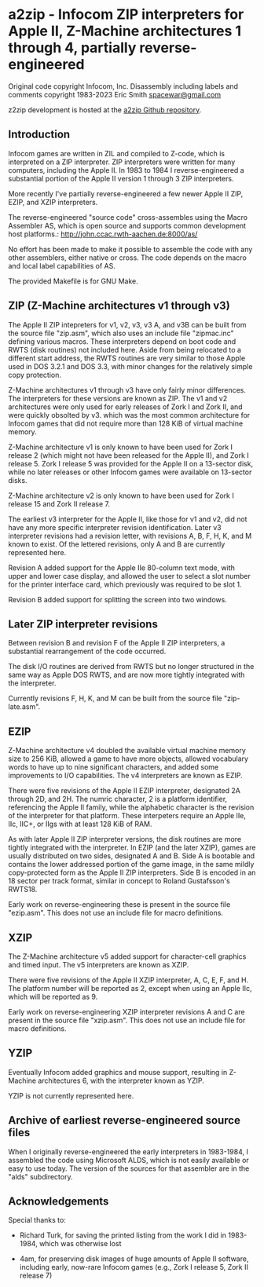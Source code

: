 # a2zip - Infocom ZIP interpreters for Apple II, Z-Machine architectures 1 through 4, partially reverse-engineered

Original code copyright Infocom, Inc.
Disassembly including labels and comments copyright 1983-2023 Eric Smith <spacewar@gmail.com>

z2zip development is hosted at the
[a2zip Github repository](https://github.com/brouhaha/a2zip/).

## Introduction

Infocom games are written in ZIL and compiled to Z-code, which is
interpreted on a ZIP interpreter. ZIP interpreters were written for
many computers, including the Apple II. In 1983 to 1984 I reverse-engineered
a substantial portion of the Apple II version 1 through 3 ZIP interpreters.

More recently I've partially reverse-engineered a few newer Apple II
ZIP, EZIP, and XZIP interpreters.

The reverse-engineered "source code" cross-assembles using the
Macro Assembler AS, which is open source and supports common development
host platforms.:
    http://john.ccac.rwth-aachen.de:8000/as/

No effort has been made to make it possible to assemble the code with
any other assemblers, either native or cross. The code depends on the macro
and local label capabilities of AS.

The provided Makefile is for GNU Make.

## ZIP (Z-Machine architectures v1 through v3)

The Apple II ZIP intepreters for v1, v2, v3, v3 A, and v3B can be built from
the source file "zip.asm", which also uses an include file "zipmac.inc"
defining various macros.  These interpreters depend on boot code and RWTS
(disk routines) not included here. Aside from being relocated to a different
start address, the RWTS routines are very similar to those Apple used in
DOS 3.2.1 and DOS 3.3, with minor changes for the relatively simple
copy protection.

Z-Machine architectures v1 through v3 have only fairly minor differences. The
interpreters for these versions are known as ZIP. The v1 and v2 architectures
were only used for early releases of Zork I and Zork II, and were quickly
obsolted by v3. which was the most common architecture for Infocom games that
did not require more than 128 KiB of virtual machine memory.

Z-Machine architecture v1 is only known to have been used for Zork I release 2
(which might not have been released for the Apple II), and Zork I release 5.
Zork I release 5 was provided for the Apple II on a 13-sector disk, while no
later releases or other Infocom games were available on 13-sector disks.

Z-Machine architecture v2 is only known to have been used for Zork I release 15
and Zork II release 7.

The earliest v3 interpreter for the Apple II, like those for v1 and v2, did
not have any more specific interpreter revision identification. Later v3
interpreter revisions had a revision letter, with revisions A, B, F, H, K,
and M known to exist. Of the lettered revisions, only A and B are currently
represented here.

Revision A added support for the Apple IIe 80-column text mode, with upper
and lower case display, and allowed the user to select a slot number for the
printer interface card, which previously was required to be slot 1.

Revision B added support for splitting the screen into two windows.

## Later ZIP interpreter revisions

Between revision B and revision F of the Apple II ZIP interpreters, a
substantial rearrangement of the code occurred.

The disk I/O routines are derived from RWTS but no longer structured
in the same way as Apple DOS RWTS, and are now more tightly integrated
with the interpreter.

Currently revisions F, H, K, and M can be built from the source file
"zip-late.asm".

## EZIP

Z-Machine architecture v4 doubled the available virtual machine memory size
to 256 KiB, allowed a game to have more objects, allowed vocabulary words to
have up to nine significant characters, and added some improvements to I/O
capabilities. The v4 interpreters are known as EZIP.

There were five revisions of the Apple II EZIP interpreter, designated
2A through 2D, and 2H.  The numric character, 2 is a platform
identifier, referencing the Apple II family, while the alphabetic
character is the revision of the interpreter for that platform.  These
interpeters require an Apple IIe, IIc, IIC+, or IIgs with at least 128
KiB of RAM.

As with later Apple II ZIP interpreter versions, the disk routines are more
tightly integrated with the interpreter. In EZIP (and the later XZIP),
games are usually distributed on two sides, designated A and B. Side A is
bootable and contains the lower addressed portion of the game image, in the
same mildly copy-protected form as the Apple II ZIP interpreters. Side B
is encoded in an 18 sector per track format, similar in concept to
Roland Gustafsson's RWTS18.

Early work on reverse-engineering these is present in the source file
"ezip.asm". This does not use an include file for macro definitions.

## XZIP

The Z-Machine architecture v5 added support for character-cell graphics and
timed input. The v5 interpreters are known as XZIP.

There were five revisions of the Apple II XZIP interpreter, A, C, E,
F, and H. The platform number will be reported as 2, except when using
an Apple IIc, which will be reported as 9.

Early work on reverse-engineering XZIP interpreter revisions A and C
are present in the source file "xzip.asm". This does not use an
include file for macro definitions.

## YZIP

Eventually Infocom added graphics and mouse support, resulting in
Z-Machine architectures 6, with the interpreter known as YZIP.

YZIP is not currently represented here.

## Archive of earliest reverse-engineered source files

When I originally reverse-engineered the early interpreters in 1983-1984, I
assembled the code using Microsoft ALDS, which is not easily available
or easy to use today. The version of the sources for that assembler are in
the "alds" subdirectory.

## Acknowledgements

Special thanks to:

* Richard Turk, for saving the printed listing from the work I did in 1983-1984,
  which was otherwise lost

* 4am, for preserving disk images of huge amounts of Apple II software,
  including early, now-rare Infocom games (e.g., Zork I release 5,
  Zork II release 7)
